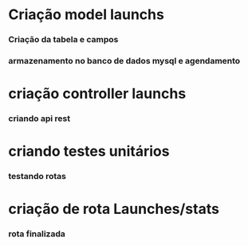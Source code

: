 # Criação model launchs

### Criação da tabela e campos
### armazenamento no banco de dados mysql e agendamento

# criação controller launchs

### criando api rest

# criando testes unitários

### testando rotas

# criação de rota Launches/stats

### rota finalizada